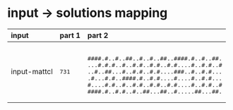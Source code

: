 # input -> solutions mapping
|input|part 1|part 2|
|:---|:---|:---|
|input-mattcl|<pre>731</pre>|<pre><br>####.#..#..##..#..#..##..####.#..#..##.<br>...#.#.#..#..#.#..#.#..#.#....#..#.#..#<br>..#..##...#..#.#..#.#....###..#..#.#...<br>.#...#.#..####.#..#.#....#....#..#.#...<br>#....#.#..#..#.#..#.#..#.#....#..#.#..#<br>####.#..#.#..#..##...##..#.....##...##.</pre>|
